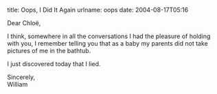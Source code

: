 title: Oops, I Did It Again
urlname: oops
date: 2004-08-17T05:16

Dear Chloë,

I think, somewhere in all the conversations I had the pleasure of holding with you, I remember telling you that as a baby my parents did not take pictures of me in the bathtub.

I just discovered today that I lied.

Sincerely,  
William